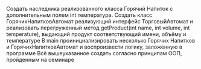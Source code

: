 Создать наследника реализованного класса Горячий Напиток с дополнительным полем int температура.
Создать класс ГорячихНапитковАвтомат реализующий интерфейс ТорговыйАвтомат и реализовать перегруженный метод getProduct(int name, int volume, int temperature), выдающий продукт соответствующий имени, объёму и температуре
В main проинициализировать несколько Горячих Напитков и ГорячихНапитковАвтомат и воспроизвести логику, заложенную в программе
Всё вышеуказанное создать согласно принципам ООП, пройденным на семинаре
